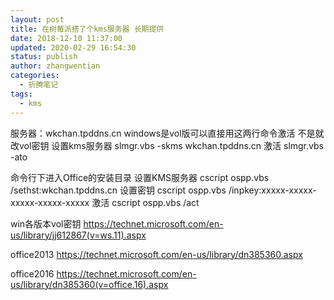 ```yaml
---
layout: post
title: 在树莓派搭了个kms服务器 长期提供
date: 2018-12-10 11:37:00
updated: 2020-02-29 16:54:30
status: publish
author: zhangwentian
categories: 
  - 折腾笔记
tags: 
  - kms
---
```



服务器：wkchan.tpddns.cn
windows是vol版可以直接用这两行命令激活 不是就改vol密钥
设置kms服务器 slmgr.vbs -skms wkchan.tpddns.cn
激活 slmgr.vbs -ato

命令行下进入Office的安装目录
设置KMS服务器 cscript ospp.vbs /sethst:wkchan.tpddns.cn
设置密钥 cscript ospp.vbs /inpkey:xxxxx-xxxxx-xxxxx-xxxxx-xxxxx
激活 cscript ospp.vbs /act

win各版本vol密钥 https://technet.microsoft.com/en-us/library/jj612867(v=ws.11).aspx

office2013 https://technet.microsoft.com/en-us/library/dn385360.aspx

office2016 https://technet.microsoft.com/en-us/library/dn385360(v=office.16).aspx